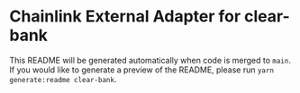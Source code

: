 # Chainlink External Adapter for clear-bank

This README will be generated automatically when code is merged to `main`. If you would like to generate a preview of the README, please run `yarn generate:readme clear-bank`.
